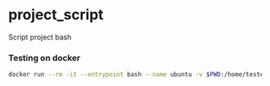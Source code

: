 # project_script

Script project bash

### Testing on docker
```bash
docker run --rm -it --entrypoint bash --name ubuntu -v $PWD:/home/teste/auto ubuntu
```
